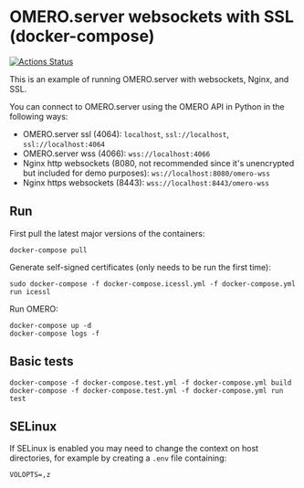 # OMERO.server websockets with SSL (docker-compose)

[![Actions Status](https://github.com/ome/docker-example-omero-websockets/workflows/Build/badge.svg)](https://github.com/ome/docker-example-omero-websockets/actions)

This is an example of running OMERO.server with websockets, Nginx, and SSL.

You can connect to OMERO.server using the OMERO API in Python in the following ways:
- OMERO.server ssl (4064): `localhost`, `ssl://localhost`, `ssl://localhost:4064`
- OMERO.server wss (4066): `wss://localhost:4066`
- Nginx http websockets (8080, not recommended since it's unencrypted but included for demo purposes): `ws://localhost:8080/omero-wss`
- Nginx https websockets (8443): `wss://localhost:8443/omero-wss`


## Run

First pull the latest major versions of the containers:

    docker-compose pull

Generate self-signed certificates (only needs to be run the first time):

    sudo docker-compose -f docker-compose.icessl.yml -f docker-compose.yml run icessl

Run OMERO:

    docker-compose up -d
    docker-compose logs -f


## Basic tests

    docker-compose -f docker-compose.test.yml -f docker-compose.yml build
    docker-compose -f docker-compose.test.yml -f docker-compose.yml run test


## SELinux

If SELinux is enabled you may need to change the context on host directories, for example by creating a `.env` file containing:

    VOLOPTS=,z
